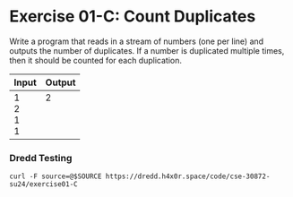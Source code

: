 # Exercise 01-C: Count Duplicates

Write a program that reads in a stream of numbers (one per line) and outputs the number of duplicates. If a number is duplicated multiple times, then it should be counted for each duplication.

<style>
td {
  vertical-align: top;
}
</style>

<table>
    <thead>
        <tr>
            <th>Input</th>
            <th>Output</th>
        </tr>
    </thead>
    <tbody>
        <tr>
        <td>1<br>2<br>1<br>1</td>
        <td>2</td>
        </tr>
    </tbody>
</table>

### Dredd Testing

`curl -F source=@$SOURCE https://dredd.h4x0r.space/code/cse-30872-su24/exercise01-C`
